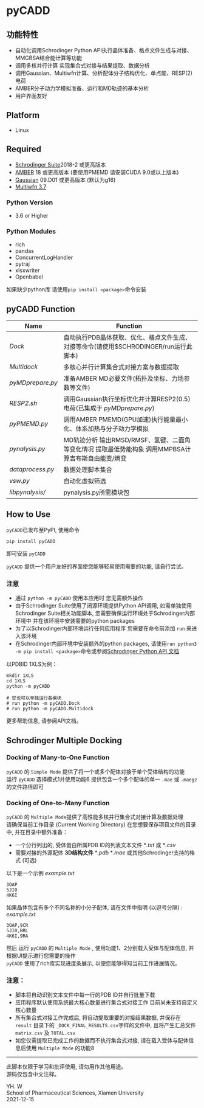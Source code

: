 pyCADD
==========

## 功能特性

* 自动化调用Schrodinger Python API执行晶体准备、格点文件生成与对接、MMGBSA结合能计算等功能
* 调用多核并行计算 实现集合式对接与结果提取、数据分析
* 调用Gaussian、Multiwfn计算、分析配体分子结构优化、单点能、RESP(2)电荷
* AMBER分子动力学模拟准备、运行和MD轨迹的基本分析
* 用户界面友好

## Platform  

* Linux  

## Required

* [Schrodinger Suite](https://www.schrodinger.com/)2018-2 或更高版本
* [AMBER](http://ambermd.org/) 18 或更高版本 (要使用PMEMD 请安装CUDA 9.0或以上版本)
* [Gaussian](http://gaussian.com/) 09.D01 或更高版本 (默认为g16)
* [Multiwfn 3.7](http://sobereva.com/multiwfn/)

### Python Version  

* 3.6 or Higher  

### Python Modules  

* rich
* pandas
* ConcurrentLogHandler
* pytraj  
* xlsxwriter  
* Openbabel

如果缺少python库 请使用`pip install <package>`命令安装

## pyCADD Function

|        Name        | Function |
| -----------------  | -------- |
|*Dock* | 自动执行PDB晶体获取、优化、格点文件生成、对接等命令(请使用$SCHRODINGER/run运行此脚本) |
|*Multidock* | 多核心并行计算集合式对接方案与数据提取 |
|*pyMDprepare.py*    | 准备AMBER MD必要文件(拓扑及坐标、力场参数等文件)
|*RESP2.sh*          | 调用Gaussian执行坐标优化并计算RESP2(0.5)电荷(已集成于 *pyMDprepare.py*)  |
|*pyPMEMD.py*        | 调用AMBER PMEMD(GPU加速)执行能量最小化、体系加热与分子动力学模拟  |
|*pynalysis.py*      | MD轨迹分析 输出RMSD/RMSF、氢键、二面角等变化情况 提取最低势能构象  调用MMPBSA计算吉布斯自由能变/熵变  |
|*dataprocess.py*    | 数据处理脚本集合  |  
|*vsw.py*            | 自动化虚拟筛选 |
|*libpynalysis/*        | pynalysis.py所需模块包|

## How to Use

`pyCADD`已发布至PyPI, 使用命令

    pip install pyCADD

即可安装 `pyCADD`  

`pyCADD` 提供一个用户友好的界面使您能够轻易使用需要的功能, 请自行尝试。

### **注意**  

* 通过 `python -m pyCADD` 使用本应用时 您无需额外操作
* 由于Schrodinger Suite使用了闭源环境提供Python API调用, 如需单独使用Schrodinger Suite相关功能脚本, 您需要确保运行环境处于Schrodinger内部环境中 并在该环境中安装需要的python packages
* 为了以Schrodinger内部环境运行任何应用程序 您需要在命令前添加 `run` 来进入该环境
* 在Schrodinger内部环境中安装额外的python packages, 请使用`run python3 -m pip install <package>`命令或参阅[Schrodinger Python API 文档](https://www.schrodinger.com/pythonapi/)

以PDBID 1XLS为例：  

    mkdir 1XLS
    cd 1XLS
    python -m pyCADD

    # 您也可以单独运行各模块
    # run python -m pyCADD.Dock
    # run python -m pyCADD.Multidock

更多帮助信息, 请参阅API文档。

## Schrodinger Multiple Docking

### Docking of Many-to-One Function

`pyCADD` 的 `Simple Mode` 提供了将一个或多个配体对接于单个受体结构的功能  
运行 `pyCADD` 选择模式1并使用功能6 提供包含一个多个配体的单一 `.mae` 或 `.maegz` 的文件路径即可

### Docking of One-to-Many Function

`pyCADD` 的 `Multiple Mode`提供了高性能多核并行集合式对接计算及数据处理  
请确保当前工作目录 (Current Working Directory) 在您想要保存项目文件的目录中, 并在目录中额外准备：

* 一个分行列出的, 受体蛋白所属PDB ID的列表文本文件 **.txt* 或 **.csv*
* 需要对接的外源配体 **3D结构文件**  **.pdb*  **.mae* 或其他Schrodinger支持的格式 (可选)
  
以下是一个示例 *example.txt*

    3OAP
    5JI0
    4K6I
如果晶体包含有多个不同名称的小分子配体, 请在文件中指明 (以逗号分隔) : *example.txt*

    3OAP,9CR
    5JI0,BRL
    4K6I,9RA

然后 运行 `pyCADD` 的 `Multiple Mode` , 使用功能1、2分别载入受体与配体信息, 并根据UI提示进行您需要的操作  
`pyCADD` 使用了rich库实现进度条展示, 以便您能够得知当前工作进展情况。

### 注意：

* 脚本将自动识别文本文件中每一行的PDB ID并自行批量下载  
* 应用程序默认使用系统最大核心数量进行集合式对接工作 目前尚未支持自定义核心数量  
* 所有集合式对接工作完成后, 将自动提取重要的对接结果数据, 并保存在 `result` 目录下的 `_DOCK_FINAL_RESULTS.csv`字样的文件中, 且将产生汇总文件`matrix.csv` 及 `TOTAL.csv`
* 如您仅需提取已完成工作的数据而不执行集合式对接, 请在载入受体与配体信息后使用 `Multiple Mode` 的功能8


* * *
此脚本仅限于学习和批评使用, 请勿用作其他用途。  
源码仅包含中文注释。

YH. W  
School of Pharmaceutical Sciences, Xiamen University  
2021-12-15
